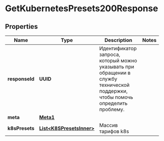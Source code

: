 

# GetKubernetesPresets200Response


## Properties

| Name | Type | Description | Notes |
|------------ | ------------- | ------------- | -------------|
|**responseId** | **UUID** | Идентификатор запроса, который можно указывать при обращении в службу технической поддержки, чтобы помочь определить проблему. |  |
|**meta** | [**Meta1**](Meta1.md) |  |  |
|**k8sPresets** | [**List&lt;K8SPresetsInner&gt;**](K8SPresetsInner.md) | Массив тарифов k8s |  |



